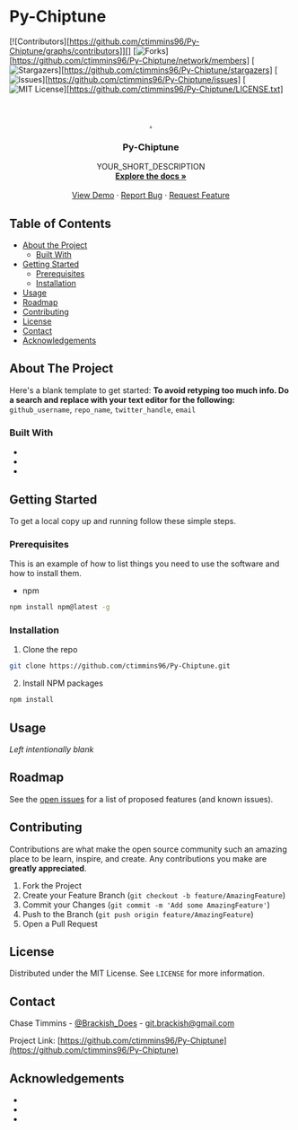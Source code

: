 # Py-Chiptune

<!--
*** Thanks for checking out this README Template. If you have a suggestion that would
*** make this better, please fork the repo and create a pull request or simply open
*** an issue with the tag "enhancement".
*** Thanks again! Now go create something AMAZING! :D
***
***
***
*** To avoid retyping too much info. Do a search and replace for the following:
*** github_username, repo_name, twitter_handle, email
-->





<!-- PROJECT SHIELDS -->
<!--
*** I'm using markdown "reference style" links for readability.
*** Reference links are enclosed in brackets [ ] instead of parentheses ( ).
*** See the bottom of this document for the declaration of the reference variables
*** for contributors-url, forks-url, etc. This is an optional, concise syntax you may use.
*** https://www.markdownguide.org/basic-syntax/#reference-style-links
-->
[![Contributors][https://github.com/ctimmins96/Py-Chiptune/graphs/contributors]][]
[![Forks][forks-shield]][https://github.com/ctimmins96/Py-Chiptune/network/members]
[![Stargazers][stars-shield]][https://github.com/ctimmins96/Py-Chiptune/stargazers]
[![Issues][issues-shield]][https://github.com/ctimmins96/Py-Chiptune/issues]
[![MIT License][license-shield]][https://github.com/ctimmins96/Py-Chiptune/LICENSE.txt]



<!-- PROJECT LOGO -->
<br />
<p align="center">
  <a href="https://github.com/ctimmins96/Py-Chiptune">
    <!--<img src="images/logo.png" alt="Logo" width="80" height="80">-->.
  </a>

  <h3 align="center">Py-Chiptune</h3>

  <p align="center">
    YOUR_SHORT_DESCRIPTION
    <br />
    <a href="https://github.com/ctimmins96/Py-Chiptune"><strong>Explore the docs »</strong></a>
    <br />
    <br />
    <a href="https://github.com/ctimmins96/Py-Chiptune">View Demo</a>
    ·
    <a href="https://github.com/ctimmins96/Py-Chiptune/issues">Report Bug</a>
    ·
    <a href="https://github.com/ctimmins96/Py-Chiptune/issues">Request Feature</a>
  </p>
</p>



<!-- TABLE OF CONTENTS -->
## Table of Contents

* [About the Project](#about-the-project)
  * [Built With](#built-with)
* [Getting Started](#getting-started)
  * [Prerequisites](#prerequisites)
  * [Installation](#installation)
* [Usage](#usage)
* [Roadmap](#roadmap)
* [Contributing](#contributing)
* [License](#license)
* [Contact](#contact)
* [Acknowledgements](#acknowledgements)



<!-- ABOUT THE PROJECT -->
## About The Project

Here's a blank template to get started:
**To avoid retyping too much info. Do a search and replace with your text editor for the following:**
`github_username`, `repo_name`, `twitter_handle`, `email`


### Built With

* []()
* []()
* []()



<!-- GETTING STARTED -->
## Getting Started

To get a local copy up and running follow these simple steps.

### Prerequisites

This is an example of how to list things you need to use the software and how to install them.
* npm
```sh
npm install npm@latest -g
```

### Installation

1. Clone the repo
```sh
git clone https://github.com/ctimmins96/Py-Chiptune.git
```
2. Install NPM packages
```sh
npm install
```



<!-- USAGE EXAMPLES -->
## Usage

_Left intentionally blank_



<!-- ROADMAP -->
## Roadmap

See the [open issues](https://github.com/ctimmins96/Py-Chiptune/issues) for a list of proposed features (and known issues).



<!-- CONTRIBUTING -->
## Contributing

Contributions are what make the open source community such an amazing place to be learn, inspire, and create. Any contributions you make are **greatly appreciated**.

1. Fork the Project
2. Create your Feature Branch (`git checkout -b feature/AmazingFeature`)
3. Commit your Changes (`git commit -m 'Add some AmazingFeature'`)
4. Push to the Branch (`git push origin feature/AmazingFeature`)
5. Open a Pull Request



<!-- LICENSE -->
## License

Distributed under the MIT License. See `LICENSE` for more information.



<!-- CONTACT -->
## Contact

Chase Timmins - [@Brackish_Does](https://twitter.com/Brackish_Does) - git.brackish@gmail.com

Project Link: [https://github.com/ctimmins96/Py-Chiptune](https://github.com/ctimmins96/Py-Chiptune)



<!-- ACKNOWLEDGEMENTS -->
## Acknowledgements

* []()
* []()
* []()





<!-- MARKDOWN LINKS & IMAGES -->
<!-- https://www.markdownguide.org/basic-syntax/#reference-style-links -->
[contributors-shield]: https://img.shields.io/github/contributors/github_username/repo.svg?style=flat-square
[contributors-url]: https://github.com/github_username/repo/graphs/contributors
[forks-shield]: https://img.shields.io/github/forks/github_username/repo.svg?style=flat-square
[forks-url]: https://github.com/github_username/repo/network/members
[stars-shield]: https://img.shields.io/github/stars/github_username/repo.svg?style=flat-square
[stars-url]: https://github.com/github_username/repo/stargazers
[issues-shield]: https://img.shields.io/github/issues/github_username/repo.svg?style=flat-square
[issues-url]: https://github.com/github_username/repo/issues
[license-shield]: https://img.shields.io/github/license/github_username/repo.svg?style=flat-square
[license-url]: https://github.com/github_username/repo/blob/master/LICENSE.txt
[linkedin-shield]: https://img.shields.io/badge/-LinkedIn-black.svg?style=flat-square&logo=linkedin&colorB=555
[linkedin-url]: https://linkedin.com/in/github_username
[product-screenshot]: images/screenshot.png
